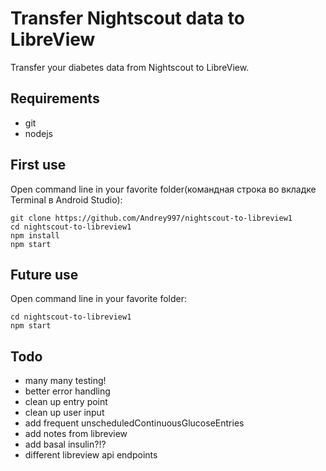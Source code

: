 # Transfer Nightscout data to LibreView
Transfer your diabetes data from Nightscout to LibreView.

## Requirements
- git
- nodejs

## First use

Open command line in your favorite folder(командная строка во вкладке Terminal в Android Studio):
```
git clone https://github.com/Andrey997/nightscout-to-libreview1
cd nightscout-to-libreview1
npm install
npm start
```

## Future use

Open command line in your favorite folder:
```
cd nightscout-to-libreview1
npm start
```

## Todo
- many many testing!
- better error handling
- clean up entry point
- clean up user input
- add frequent unscheduledContinuousGlucoseEntries
- add notes from libreview
- add basal insulin?!?
- different libreview api endpoints
